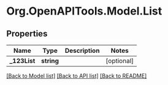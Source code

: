 # Org.OpenAPITools.Model.List

## Properties

Name | Type | Description | Notes
------------ | ------------- | ------------- | -------------
**_123List** | **string** |  | [optional] 

[[Back to Model list]](../../README.md#documentation-for-models) [[Back to API list]](../../README.md#documentation-for-api-endpoints) [[Back to README]](../../README.md)

